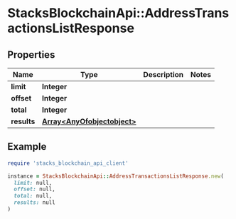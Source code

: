 # StacksBlockchainApi::AddressTransactionsListResponse

## Properties

| Name | Type | Description | Notes |
| ---- | ---- | ----------- | ----- |
| **limit** | **Integer** |  |  |
| **offset** | **Integer** |  |  |
| **total** | **Integer** |  |  |
| **results** | [**Array&lt;AnyOfobjectobject&gt;**](AnyOfobjectobject.md) |  |  |

## Example

```ruby
require 'stacks_blockchain_api_client'

instance = StacksBlockchainApi::AddressTransactionsListResponse.new(
  limit: null,
  offset: null,
  total: null,
  results: null
)
```

